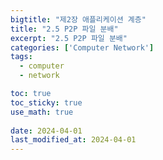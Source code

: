 ```yaml
---
bigtitle: "제2장 애플리케이션 계층"
title: "2.5 P2P 파일 분배"
excerpt: "2.5 P2P 파일 분배"
categories: ['Computer Network']
tags:
  - computer
  - network

toc: true
toc_sticky: true
use_math: true
 
date: 2024-04-01
last_modified_at: 2024-04-01
---
```

